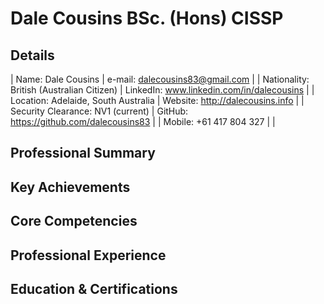 # Dale Cousins BSc. (Hons) CISSP 

## Details
| Name: Dale Cousins | e-mail: dalecousins83@gmail.com |
| Nationality: British (Australian Citizen) | LinkedIn: www.linkedin.com/in/dalecousins |
| Location: Adelaide, South Australia | Website: http://dalecousins.info |
| Security Clearance: NV1 (current) | GitHub: https://github.com/dalecousins83 |
| Mobile: +61 417 804 327 |  |



## Professional Summary

## Key Achievements

## Core Competencies

## Professional Experience

## Education & Certifications
